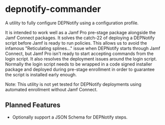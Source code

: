 #  depnotify-commander

A utility to fully configure DEPNotify using a configuration profile. 

It is intended to work well as a Jamf Pro pre-stage package alongside the Jamf Connect packages. It solves the catch-22 
of deploying a DEPNotify script before Jamf is ready to run policies. This allows us to avoid the infamous 
"Reticulating splines…" issue when DEPNotify starts through Jamf Connect, but Jamf Pro isn't ready to start
accepting commands from the login script. It also resolves the deployment issues around the login script. Normally the login
script needs to be wrapped in a code signed installer package and deployed during pre-stage enrollment in order to 
guarantee the script is installed early enough.

Note: This utility is not yet tested for DEPNotify deployments using automated enrollment without Jamf Connect.

## Planned Features

* Optionally support a JSON Schema for DEPNotify steps.
